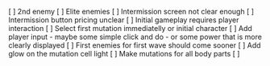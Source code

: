[ ] 2nd enemy
[ ] Elite enemies
[ ] Intermission screen not clear enough
[ ] Intermission button pricing unclear
[ ] Initial gameplay requires player interaction
    [ ] Select first mutation immediatelly or initial character
    [ ] Add player input
        - maybe some simple click and do
        - or some power that is more clearly displayed
    [ ] First enemies for first wave should come sooner
[ ] Add glow on the mutation cell light
[ ] Make mutations for all body parts
[ ] 